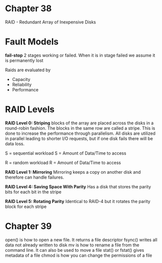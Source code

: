 # Chapter 38
RAID - Redundant Array of Inexpensive Disks

# Fault Models
**fail-stop** 2 stages working or failed. When it is in stage failed we assume it is permanently lost

Raids are evaluated by
- Capacity
- Reliability
- Performance

# RAID Levels
**RAID Level 0: Striping**
blocks of the array are placed across the disks in a round-robin fashion. The blocks in the same row are called a stripe. This is done to increase the performance through parallelism. All disks are utilized in parallel leading to shorter I/O requests, but if one disk fails there will be data loss.

S = sequential workload
S = Amount of Data/Time to access

R = random workload
R = Amount of Data/Time to access

**RAID Level 1: Mirroring**
Mirroring keeps a copy on another disk and therefore can handle failures.

**RAID Level 4: Saving Space With Parity**
Has a disk that stores the parity bits for each bit in the stripe

**RAID Level 5: Rotating Parity**
Identical to RAID-4 but it rotates the parity block for each stripe

# Chapter 39
open() is how to open a new file. It returns a file descriptor
fsync() writes all data not already written to disk
mv is how to rename a file from the command line. It can also be used to move a file
stat() or fstat() gives metadata of a file
chmod is how you can change the permissions of a file
